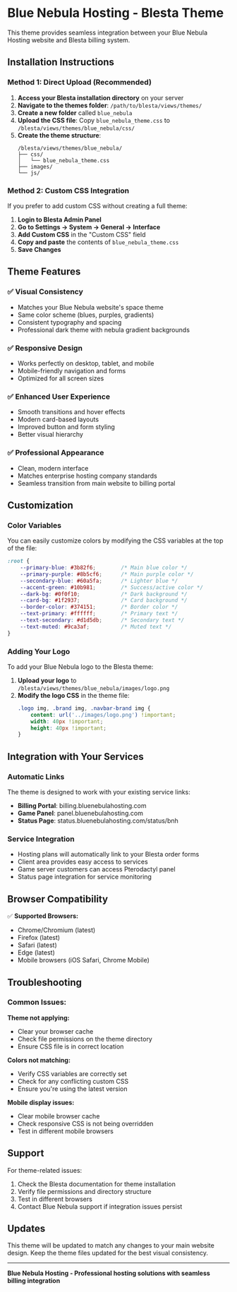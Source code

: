# Blue Nebula Hosting - Blesta Theme

This theme provides seamless integration between your Blue Nebula Hosting website and Blesta billing system.

## Installation Instructions

### Method 1: Direct Upload (Recommended)

1. **Access your Blesta installation directory** on your server
2. **Navigate to the themes folder**: `/path/to/blesta/views/themes/`
3. **Create a new folder** called `blue_nebula`
4. **Upload the CSS file**: Copy `blue_nebula_theme.css` to `/blesta/views/themes/blue_nebula/css/`
5. **Create the theme structure**:
   ```
   /blesta/views/themes/blue_nebula/
   ├── css/
   │   └── blue_nebula_theme.css
   ├── images/
   └── js/
   ```

### Method 2: Custom CSS Integration

If you prefer to add custom CSS without creating a full theme:

1. **Login to Blesta Admin Panel**
2. **Go to Settings → System → General → Interface**
3. **Add Custom CSS** in the "Custom CSS" field
4. **Copy and paste** the contents of `blue_nebula_theme.css`
5. **Save Changes**

## Theme Features

### ✅ **Visual Consistency**
- Matches your Blue Nebula website's space theme
- Same color scheme (blues, purples, gradients)
- Consistent typography and spacing
- Professional dark theme with nebula gradient backgrounds

### ✅ **Responsive Design**
- Works perfectly on desktop, tablet, and mobile
- Mobile-friendly navigation and forms
- Optimized for all screen sizes

### ✅ **Enhanced User Experience**
- Smooth transitions and hover effects
- Modern card-based layouts
- Improved button and form styling
- Better visual hierarchy

### ✅ **Professional Appearance**
- Clean, modern interface
- Matches enterprise hosting company standards
- Seamless transition from main website to billing portal

## Customization

### Color Variables
You can easily customize colors by modifying the CSS variables at the top of the file:

```css
:root {
    --primary-blue: #3b82f6;        /* Main blue color */
    --primary-purple: #8b5cf6;      /* Main purple color */
    --secondary-blue: #60a5fa;      /* Lighter blue */
    --accent-green: #10b981;        /* Success/active color */
    --dark-bg: #0f0f10;             /* Dark background */
    --card-bg: #1f2937;             /* Card background */
    --border-color: #374151;        /* Border color */
    --text-primary: #ffffff;        /* Primary text */
    --text-secondary: #d1d5db;      /* Secondary text */
    --text-muted: #9ca3af;          /* Muted text */
}
```

### Adding Your Logo
To add your Blue Nebula logo to the Blesta theme:

1. **Upload your logo** to `/blesta/views/themes/blue_nebula/images/logo.png`
2. **Modify the logo CSS** in the theme file:
   ```css
   .logo img, .brand img, .navbar-brand img {
       content: url('../images/logo.png') !important;
       width: 40px !important;
       height: 40px !important;
   }
   ```

## Integration with Your Services

### Automatic Links
The theme is designed to work with your existing service links:
- **Billing Portal**: billing.bluenebulahosting.com
- **Game Panel**: panel.bluenebulahosting.com  
- **Status Page**: status.bluenebulahosting.com/status/bnh

### Service Integration
- Hosting plans will automatically link to your Blesta order forms
- Client area provides easy access to services
- Game server customers can access Pterodactyl panel
- Status page integration for service monitoring

## Browser Compatibility

✅ **Supported Browsers:**
- Chrome/Chromium (latest)
- Firefox (latest)
- Safari (latest)
- Edge (latest)
- Mobile browsers (iOS Safari, Chrome Mobile)

## Troubleshooting

### Common Issues:

**Theme not applying:**
- Clear your browser cache
- Check file permissions on the theme directory
- Ensure CSS file is in correct location

**Colors not matching:**
- Verify CSS variables are correctly set
- Check for any conflicting custom CSS
- Ensure you're using the latest version

**Mobile display issues:**
- Clear mobile browser cache
- Check responsive CSS is not being overridden
- Test in different mobile browsers

## Support

For theme-related issues:
1. Check the Blesta documentation for theme installation
2. Verify file permissions and directory structure
3. Test in different browsers
4. Contact Blue Nebula support if integration issues persist

## Updates

This theme will be updated to match any changes to your main website design. Keep the theme files updated for the best visual consistency.

---

**Blue Nebula Hosting - Professional hosting solutions with seamless billing integration**